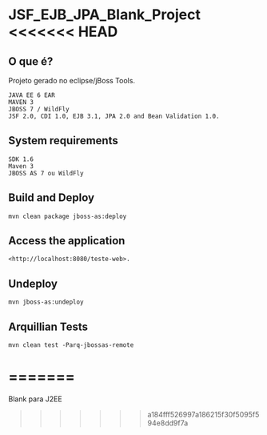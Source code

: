 JSF_EJB_JPA_Blank_Project
<<<<<<< HEAD
==============================================================================================

O que é?
-----------
Projeto gerado no eclipse/jBoss Tools.

    JAVA EE 6 EAR
    MAVEN 3
    JBOSS 7 / WildFly
    JSF 2.0, CDI 1.0, EJB 3.1, JPA 2.0 and Bean Validation 1.0.

System requirements
-------------------

    SDK 1.6
    Maven 3
    JBOSS AS 7 ou WildFly

 
Build and Deploy
-------------------------

    mvn clean package jboss-as:deploy



Access the application 
---------------------

    <http://localhost:8080/teste-web>.


Undeploy
--------------------

    mvn jboss-as:undeploy


Arquillian Tests 
-------------------------

    mvn clean test -Parq-jbossas-remote 
=======
=========================

Blank para J2EE
>>>>>>> a184fff526997a186215f30f5095f594e8dd9f7a
